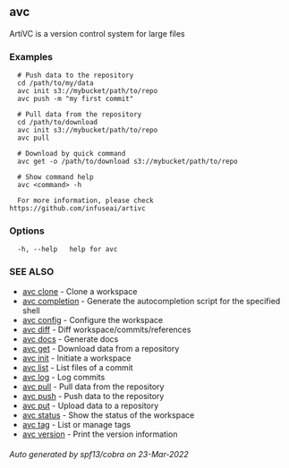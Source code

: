 ## avc

ArtiVC is a version control system for large files

### Examples

```
  # Push data to the repository
  cd /path/to/my/data
  avc init s3://mybucket/path/to/repo
  avc push -m "my first commit"

  # Pull data from the repository
  cd /path/to/download
  avc init s3://mybucket/path/to/repo
  avc pull

  # Download by quick command
  avc get -o /path/to/download s3://mybucket/path/to/repo

  # Show command help
  avc <command> -h

  For more information, please check https://github.com/infuseai/artivc
```

### Options

```
  -h, --help   help for avc
```

### SEE ALSO

* [avc clone](avc_clone.md)	 - Clone a workspace
* [avc completion](avc_completion.md)	 - Generate the autocompletion script for the specified shell
* [avc config](avc_config.md)	 - Configure the workspace
* [avc diff](avc_diff.md)	 - Diff workspace/commits/references
* [avc docs](avc_docs.md)	 - Generate docs
* [avc get](avc_get.md)	 - Download data from a repository
* [avc init](avc_init.md)	 - Initiate a workspace
* [avc list](avc_list.md)	 - List files of a commit
* [avc log](avc_log.md)	 - Log commits
* [avc pull](avc_pull.md)	 - Pull data from the repository
* [avc push](avc_push.md)	 - Push data to the repository
* [avc put](avc_put.md)	 - Upload data to a repository
* [avc status](avc_status.md)	 - Show the status of the workspace
* [avc tag](avc_tag.md)	 - List or manage tags
* [avc version](avc_version.md)	 - Print the version information

###### Auto generated by spf13/cobra on 23-Mar-2022
